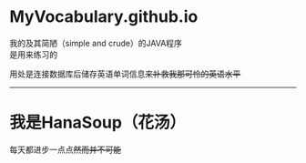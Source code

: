 # MyVocabulary.github.io
我的及其简陋（simple and crude）的JAVA程序  
是用来练习的  
  
用处是连接数据库后储存英语单词信息~~来补救我那可怜的英语水平~~  
  
***
# 我是HanaSoup（花汤）  
每天都进步一点点~~然而并不可能~~
